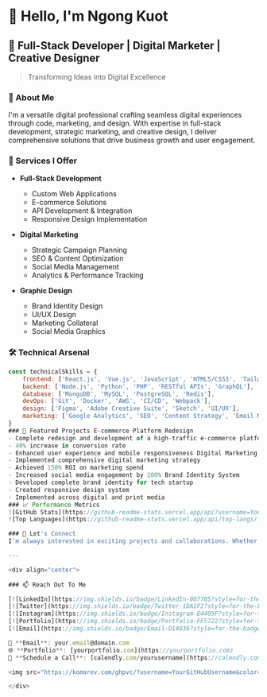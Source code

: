 # 👋 Hello, I'm Ngong Kuot

## 🎯 Full-Stack Developer | Digital Marketer | Creative Designer
> Transforming Ideas into Digital Excellence
### 💫 About Me
I'm a versatile digital professional crafting seamless digital experiences through code, marketing, and design. With expertise in full-stack development, strategic marketing, and creative design, I deliver comprehensive solutions that drive business growth and user engagement.

### 🎨 Services I Offer
- **Full-Stack Development**
  - Custom Web Applications
  - E-commerce Solutions
  - API Development & Integration
  - Responsive Design Implementation

- **Digital Marketing**
  - Strategic Campaign Planning
  - SEO & Content Optimization
  - Social Media Management
  - Analytics & Performance Tracking

- **Graphic Design**
  - Brand Identity Design
  - UI/UX Design
  - Marketing Collateral
  - Social Media Graphics

### 🛠️ Technical Arsenal
```javascript
const technicalSkills = {
    frontend: ['React.js', 'Vue.js', 'JavaScript', 'HTML5/CSS3', 'Tailwind CSS'],
    backend: ['Node.js', 'Python', 'PHP', 'RESTful APIs', 'GraphQL'],
    database: ['MongoDB', 'MySQL', 'PostgreSQL', 'Redis'],
    devOps: ['Git', 'Docker', 'AWS', 'CI/CD', 'Webpack'],
    design: ['Figma', 'Adobe Creative Suite', 'Sketch', 'UI/UX'],
    marketing: ['Google Analytics', 'SEO', 'Content Strategy', 'Email Marketing']
}
### 🌟 Featured Projects E-commerce Platform Redesign
- Complete redesign and development of a high-traffic e-commerce platform
- 40% increase in conversion rate
- Enhanced user experience and mobile responsiveness Digital Marketing Campaign
- Implemented comprehensive digital marketing strategy
- Achieved 150% ROI on marketing spend
- Increased social media engagement by 200% Brand Identity System
- Developed complete brand identity for tech startup
- Created responsive design system
- Implemented across digital and print media
### 📈 Performance Metrics
![GitHub Stats](https://github-readme-stats.vercel.app/api?username=YourGitHubUsername&show_icons=true&theme=radical)
![Top Languages](https://github-readme-stats.vercel.app/api/top-langs/?username=YourGitHubUsername&layout=compact&theme=radical)

### 🤝 Let's Connect
I'm always interested in exciting projects and collaborations. Whether you need a full-stack developer, digital marketing expert, or creative designer, let's discuss how I can help bring your vision to life.

---

<div align="center">
  
### 📫 Reach Out To Me

[![LinkedIn](https://img.shields.io/badge/LinkedIn-0077B5?style=for-the-badge&logo=linkedin&logoColor=white)](https://linkedin.com/in/ngong-kuot)
[![Twitter](https://img.shields.io/badge/Twitter-1DA1F2?style=for-the-badge&logo=twitter&logoColor=white)](https://twitter.com/NgongKuot)
[![Instagram](https://img.shields.io/badge/Instagram-E4405F?style=for-the-badge&logo=instagram&logoColor=white)](https://instagram.com/ngongkuot)
[![Portfolio](https://img.shields.io/badge/Portfolio-FF5722?style=for-the-badge&logo=google-chrome&logoColor=white)](https://yourportfolio.com)
[![Email](https://img.shields.io/badge/Email-D14836?style=for-the-badge&logo=gmail&logoColor=white)](mailto:your.email@domain.com)

📧 **Email**: your.email@domain.com  
🌐 **Portfolio**: [yourportfolio.com](https://yourportfolio.com)  
📱 **Schedule a Call**: [calendly.com/yourusername](https://calendly.com/yourusername)

<img src="https://komarev.com/ghpvc/?username=YourGitHubUsername&color=blueviolet" alt="Profile views">

</div>